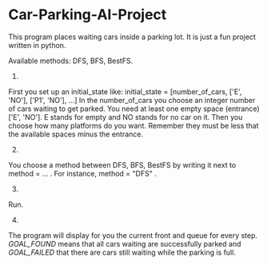 # Car-Parking-AI-Project
This program places waiting cars inside a parking lot. It is just a fun project written in python.

Available methods: DFS, BFS, BestFS.

1.
First you set up an initial_state like:
initial_state = [number_of_cars, ['E', 'NO'], ['P1', 'NO'], ...]
In the number_of_cars you choose an integer number of cars waiting to get parked. You need at least one empty space 
(entrance) ['E', 'NO']. E stands for empty and NO stands for no car on it. Then you choose how many platforms do you want.
Remember they must be less that the available spaces minus the entrance.

2.
You choose a method between DFS, BFS, BestFS by writing it next to method = ... . For instance, method = "DFS" .

3. 
Run.

4.
The program will display for you the current front and queue for every step. _GOAL_FOUND_ means that all cars waiting
are successfully parked and _GOAL_FAILED_ that there are cars still waiting while the parking is full.
